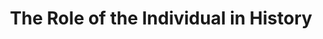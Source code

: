 ---
title: "The Role of the Individual in History "
showDate: false
draft: false
tags: ["classic","poem"]
link: "https://www.amazon.com/Individual-History-Georgii-Valentinovich-Plekhanov/dp/1410209482/ref=sr_1_1?s=books&ie=UTF8&qid=1536045187&sr=1-1&keywords=on+the+role+of+the+individual+history"
read: ""
target: "_blank"
---